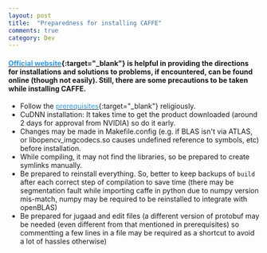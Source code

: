 ```yaml
---
layout: post
title:  "Preparedness for installing CAFFE"
comments: true
category: Dev
---
```


#### [<font color="#3498DB">Official website</font>](http://caffe.berkeleyvision.org/installation.html){:target="_blank"} is helpful in providing the directions for installations and solutions to problems, if encountered, can be found online (though not easily). Still, there are some precautions to be taken while installing CAFFE.

- Follow the [<font color="#3498DB">prerequisites</font>](http://caffe.berkeleyvision.org/installation.html#prerequisites){:target="_blank"} religiously.
- CuDNN installation: It takes time to get the product downloaded (around 2 days for approval from NVIDIA) so do it early.
- Changes may be made in Makefile.config (e.g. if BLAS isn't via ATLAS, or libopencv_imgcodecs.so causes undefined reference to symbols, etc) before installation.
- While compiling, it may not find the libraries, so be prepared to create symlinks manually.
- Be prepared to reinstall everything. So, better to keep backups of `build` after each correct step of compilation to save time (there may be segmentation fault while importing caffe in python due to numpy version mis-match, numpy may be required to be reinstalled to integrate with openBLAS)
- Be prepared for jugaad and edit files (a different version of protobuf may be needed (even different from that mentioned in prerequisites) so commentting a few lines in a file may be required as a shortcut to avoid a lot of hassles otherwise)
